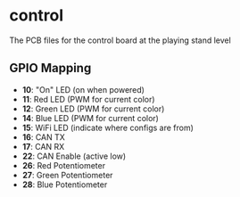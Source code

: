 # control

The PCB files for the control board at the playing stand level

## GPIO Mapping

 - **10**: "On" LED (on when powered)
 - **11**: Red LED (PWM for current color)
 - **12**: Green LED (PWM for current color)
 - **14**: Blue LED (PWM for current color)
 - **15**: WiFi LED (indicate where configs are from)
 - **16**: CAN TX
 - **17**: CAN RX
 - **22**: CAN Enable (active low)
 - **26**: Red Potentiometer
 - **27**: Green Potentiometer
 - **28**: Blue Potentiometer